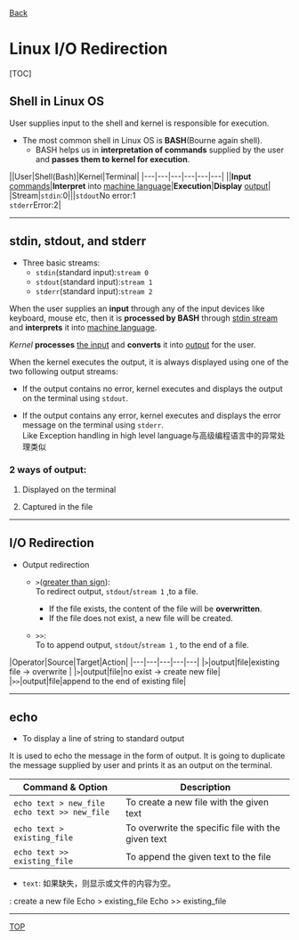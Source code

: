 [Back](../index.md)

# Linux I/O  Redirection

[TOC]

## Shell in Linux OS 

User supplies input to the shell and kernel is responsible for execution.

- The most common shell in Linux OS is **BASH**(Bourne again shell).
    - BASH helps us in **interpretation of commands** supplied by the user and **passes them to kernel for execution**.

||User|Shell(Bash)|Kernel|Terminal|
|---|---|---|---|---|---|
||**Input** <u>commands</u>|**Interpret** into <u>machine language</u>|**Execution**|**Display** <u>output</u>|
|Stream|`stdin`:0|||`stdout`No error:1<br>`stderr`Error:2|

---

## stdin, stdout, and stderr

- Three basic streams:
    - `stdin`(standard input):`stream 0`
    - `stdout`(standard input):`stream 1`
    - `stderr`(standard input):`stream 2`

When the user supplies an **input** through any of the input devices like keyboard, mouse etc, then it is **processed by BASH** through <u>stdin stream</u> and **interprets** it into <u>machine language</u>.

*Kernel* **processes** <u>the input</u> and **converts** it into <u>output</u> for the user.

When the kernel executes the output, it is always displayed using one of the two following output streams:

- If the output contains no error, kernel executes and displays the output on the terminal using `stdout`.

- If the output contains any error, kernel executes and displays the error message on the terminal using `stderr`.<br>	Like Exception handling in high level language与高级编程语言中的异常处理类似



### 2 ways of output:

1. Displayed on the terminal

2. Captured in the file

---

## I/O Redirection

- Output redirection
    - `>`(<u>greater than sign</u>): <br>
    To redirect output, `stdout`/`stream 1` ,to a file.
       - If the file exists, the content of the file will be **overwritten**.
       - If the file does not exist, a new file will be created.


    - `>>`: <br>
    To to append output, `stdout`/`stream 1` , to the end of a file.

|Operator|Source|Target|Action|
|---|---|---|---|---|
|`>`|output|file|existing file -> overwrite |
|`>`|output|file|no exist -> create new file|
|`>>`|output|file|append to the end of existing file|

---

## echo

- To display a line of string to standard output

It is used to echo the message in the form of output. It is going to duplicate the message supplied by user and prints it as an output on the terminal.<br>

|Command & Option|Description|
|--|--|
|`echo text > new_file`<br>`echo text >> new_file`|To create a new file with the given text|
|`echo text > existing_file`|To overwrite the specific file with the given text|
|`echo text >> existing_file`|To append the given text to the file|

- `text`: 如果缺失，则显示或文件的内容为空。

: create a new file
Echo > existing_file
Echo >> existing_file 


---

[TOP](#linux-io-redirection)
